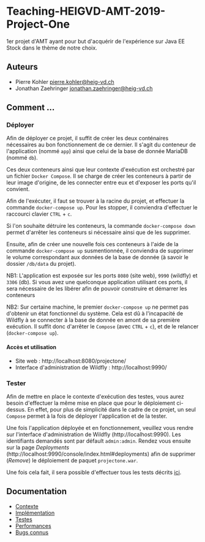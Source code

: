 # Teaching-HEIGVD-AMT-2019-Project-One

1er projet d'AMT ayant pour but d'acquérir de l'expérience sur Java EE Stock dans le thème de notre choix.

## Auteurs

- Pierre Kohler <pierre.kohler@heig-vd.ch>
- Jonathan Zaehringer <jonathan.zaehringer@heig-vd.ch>

## Comment ...

### Déployer

Afin de déployer ce projet, il suffit de créer les deux conténaires nécessaires au bon fonctionnement de ce dernier.
Il s'agit du conteneur de l'application (nommé `app`) ainsi que celui de la base de donnée MariaDB (nommé `db`).

Ces deux conteneurs ainsi que leur contexte d'exécution est orchestré par un fichier `Docker Compose`.
Il se charge de créer les conteneurs à partir de leur image d'origine, de les connecter entre eux et d'exposer les ports qu'il convient.

Afin de l'exécuter, il faut se trouver à la racine du projet, et effectuer la commande `docker-compose up`.
Pour les stopper, il conviendra d'effectuer le raccourci clavier `CTRL` + `c`.

Si l'on souhaite détruire les conteneurs, la commande `docker-compose down` permet d'arrêter les conteneurs si nécessaire ainsi que de les supprimer.

Ensuite, afin de créer une nouvelle fois ces conteneurs à l'aide de la commande `docker-compose up` susmentionnée, il conviendra de supprimer le volume correspondant aux données de la base de donnée (à savoir le dossier `/db/data` du projet).

NB1: L'application est exposée sur les ports `8080` (site web), `9990` (wildfly) et `3306` (db).
Si vous avez une quelconque application utilisant ces ports, il sera nécessaire de les libérer afin de pouvoir construire et démarrer les conteneurs

NB2: Sur certaine machine, le premier `docker-compose up` ne permet pas d'obtenir un état fonctionnel du système.
Cela est dû à l'incapacité de Wildfly à se connecter à la base de donnée en amont de sa première exécution.
Il suffit donc d'arrêter le `Compose` (avec `CTRL` + `c`), et de le relancer (`docker-compose up`).

#### Accès et utilisation

- Site web : http://localhost:8080/projectone/
- Interface d'administration de Wildfly : http://localhost:9990/

### Tester

Afin de mettre en place le contexte d'exécution des testes, vous aurez besoin d'effectuer la même mise en place que pour le déploiement ci-dessus.
En effet, pour plus de simplicité dans le cadre de ce projet, un seul `Compose` permet à la fois de déployer l'application et de la tester.

Une fois l'application déployée et en fonctionnement, veuillez vous rendre sur l'interface d'administration de Wildfly (http://localhost:9990).
Les identifiants demandés sont par défault `admin:admin`.
Rendez vous ensuite sur la page *Deployments* (http://localhost:9990/console/index.html#deployments) afin de supprimer (*Remove*) le déploiement de paquet `projectone.war`.

Une fois cela fait, il sera possible d'effectuer tous les tests décrits [ici](docs/testes.md).

## Documentation

- [Contexte](docs/context.md)
- [Implémentation](docs/implement.md)
- [Testes](docs/testes.md)
- [Performances](docs/performance.md)
- [Bugs connus](docs/bugs.md)

